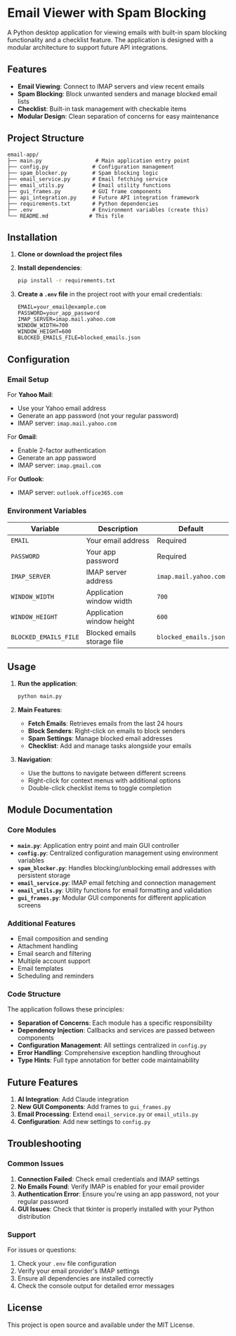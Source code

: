 # Email Viewer with Spam Blocking

A Python desktop application for viewing emails with built-in spam blocking functionality and a checklist feature. The application is designed with a modular architecture to support future API integrations.

## Features

- **Email Viewing**: Connect to IMAP servers and view recent emails
- **Spam Blocking**: Block unwanted senders and manage blocked email lists
- **Checklist**: Built-in task management with checkable items
- **Modular Design**: Clean separation of concerns for easy maintenance

## Project Structure

```
email-app/
├── main.py                 # Main application entry point
├── config.py              # Configuration management
├── spam_blocker.py        # Spam blocking logic
├── email_service.py       # Email fetching service
├── email_utils.py         # Email utility functions
├── gui_frames.py          # GUI frame components
├── api_integration.py     # Future API integration framework
├── requirements.txt       # Python dependencies
├── .env                   # Environment variables (create this)
└── README.md             # This file
```

## Installation

1. **Clone or download the project files**

2. **Install dependencies**:

   ```bash
   pip install -r requirements.txt
   ```

3. **Create a `.env` file** in the project root with your email credentials:
   ```
   EMAIL=your_email@example.com
   PASSWORD=your_app_password
   IMAP_SERVER=imap.mail.yahoo.com
   WINDOW_WIDTH=700
   WINDOW_HEIGHT=600
   BLOCKED_EMAILS_FILE=blocked_emails.json
   ```

## Configuration

### Email Setup

For **Yahoo Mail**:

- Use your Yahoo email address
- Generate an app password (not your regular password)
- IMAP server: `imap.mail.yahoo.com`

For **Gmail**:

- Enable 2-factor authentication
- Generate an app password
- IMAP server: `imap.gmail.com`

For **Outlook**:

- IMAP server: `outlook.office365.com`

### Environment Variables

| Variable              | Description                 | Default               |
| --------------------- | --------------------------- | --------------------- |
| `EMAIL`               | Your email address          | Required              |
| `PASSWORD`            | Your app password           | Required              |
| `IMAP_SERVER`         | IMAP server address         | `imap.mail.yahoo.com` |
| `WINDOW_WIDTH`        | Application window width    | `700`                 |
| `WINDOW_HEIGHT`       | Application window height   | `600`                 |
| `BLOCKED_EMAILS_FILE` | Blocked emails storage file | `blocked_emails.json` |

## Usage

1. **Run the application**:

   ```bash
   python main.py
   ```

2. **Main Features**:

   - **Fetch Emails**: Retrieves emails from the last 24 hours
   - **Block Senders**: Right-click on emails to block senders
   - **Spam Settings**: Manage blocked email addresses
   - **Checklist**: Add and manage tasks alongside your emails

3. **Navigation**:
   - Use the buttons to navigate between different screens
   - Right-click for context menus with additional options
   - Double-click checklist items to toggle completion

## Module Documentation

### Core Modules

- **`main.py`**: Application entry point and main GUI controller
- **`config.py`**: Centralized configuration management using environment variables
- **`spam_blocker.py`**: Handles blocking/unblocking email addresses with persistent storage
- **`email_service.py`**: IMAP email fetching and connection management
- **`email_utils.py`**: Utility functions for email formatting and validation
- **`gui_frames.py`**: Modular GUI components for different application screens

### Additional Features

- Email composition and sending
- Attachment handling
- Email search and filtering
- Multiple account support
- Email templates
- Scheduling and reminders

### Code Structure

The application follows these principles:

- **Separation of Concerns**: Each module has a specific responsibility
- **Dependency Injection**: Callbacks and services are passed between components
- **Configuration Management**: All settings centralized in `config.py`
- **Error Handling**: Comprehensive exception handling throughout
- **Type Hints**: Full type annotation for better code maintainability

## Future Features

1. **AI Integration**: Add Claude integration
2. **New GUI Components**: Add frames to `gui_frames.py`
3. **Email Processing**: Extend `email_service.py` or `email_utils.py`
4. **Configuration**: Add new settings to `config.py`

## Troubleshooting

### Common Issues

1. **Connection Failed**: Check email credentials and IMAP settings
2. **No Emails Found**: Verify IMAP is enabled for your email provider
3. **Authentication Error**: Ensure you're using an app password, not your regular password
4. **GUI Issues**: Check that tkinter is properly installed with your Python distribution

### Support

For issues or questions:

1. Check your `.env` file configuration
2. Verify your email provider's IMAP settings
3. Ensure all dependencies are installed correctly
4. Check the console output for detailed error messages

## License

This project is open source and available under the MIT License.
